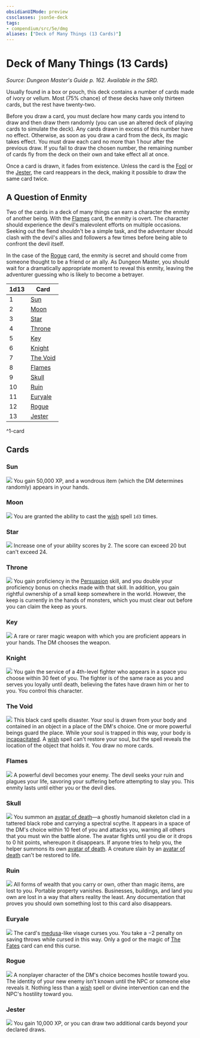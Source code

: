 ```yaml
---
obsidianUIMode: preview
cssclasses: json5e-deck
tags:
- compendium/src/5e/dmg
aliases: ["Deck of Many Things (13 Cards)"]
---
```

# Deck of Many Things (13 Cards)
*Source: Dungeon Master's Guide p. 162. Available in the SRD.*  

Usually found in a box or pouch, this deck contains a number of cards made of ivory or vellum. Most (75% chance) of these decks have only thirteen cards, but the rest have twenty-two.

Before you draw a card, you must declare how many cards you intend to draw and then draw them randomly (you can use an altered deck of playing cards to simulate the deck). Any cards drawn in excess of this number have no effect. Otherwise, as soon as you draw a card from the deck, its magic takes effect. You must draw each card no more than 1 hour after the previous draw. If you fail to draw the chosen number, the remaining number of cards fly from the deck on their own and take effect all at once.

Once a card is drawn, it fades from existence. Unless the card is the [Fool](z_Mechanics/CLI/decks/deck-of-many-things.md#Fool) or the [Jester](z_Mechanics/CLI/decks/deck-of-many-things.md#Jester), the card reappears in the deck, making it possible to draw the same card twice.

## A Question of Enmity

Two of the cards in a deck of many things can earn a character the enmity of another being. With the [Flames](z_Mechanics/CLI/decks/deck-of-many-things.md#Flames) card, the enmity is overt. The character should experience the devil's malevolent efforts on multiple occasions. Seeking out the fiend shouldn't be a simple task, and the adventurer should clash with the devil's allies and followers a few times before being able to confront the devil itself.

In the case of the [Rogue](z_Mechanics/CLI/decks/deck-of-many-things.md#Rogue) card, the enmity is secret and should come from someone thought to be a friend or an ally. As Dungeon Master, you should wait for a dramatically appropriate moment to reveal this enmity, leaving the adventurer guessing who is likely to become a betrayer.

| 1d13 | Card |
|------|------|
| 1 | [Sun](z_Mechanics/CLI/decks/deck-of-many-things.md#Sun) |
| 2 | [Moon](z_Mechanics/CLI/decks/deck-of-many-things.md#Moon) |
| 3 | [Star](z_Mechanics/CLI/decks/deck-of-many-things.md#Star) |
| 4 | [Throne](z_Mechanics/CLI/decks/deck-of-many-things.md#Throne) |
| 5 | [Key](z_Mechanics/CLI/decks/deck-of-many-things.md#Key) |
| 6 | [Knight](z_Mechanics/CLI/decks/deck-of-many-things.md#Knight) |
| 7 | [The Void](z_Mechanics/CLI/decks/deck-of-many-things.md#The%20Void) |
| 8 | [Flames](z_Mechanics/CLI/decks/deck-of-many-things.md#Flames) |
| 9 | [Skull](z_Mechanics/CLI/decks/deck-of-many-things.md#Skull) |
| 10 | [Ruin](z_Mechanics/CLI/decks/deck-of-many-things.md#Ruin) |
| 11 | [Euryale](z_Mechanics/CLI/decks/deck-of-many-things.md#Euryale) |
| 12 | [Rogue](z_Mechanics/CLI/decks/deck-of-many-things.md#Rogue) |
| 13 | [Jester](z_Mechanics/CLI/decks/deck-of-many-things.md#Jester) |
^1-card

## Cards

### Sun
![](/2-Mechanics/CLI/decks/img/02-sun.webp#card)
You gain 50,000 XP, and a wondrous item (which the DM determines randomly) appears in your hands.

### Moon
![](/2-Mechanics/CLI/decks/img/03-moon.webp#card)
You are granted the ability to cast the [wish](wish.md) spell `1d3` times.

### Star
![](/2-Mechanics/CLI/decks/img/04-star.webp#card)
Increase one of your ability scores by 2. The score can exceed 20 but can't exceed 24.

### Throne
![](/2-Mechanics/CLI/decks/img/07-throne.webp#card)
You gain proficiency in the [Persuasion](z_Mechanics/CLI/rules/skills.md#Persuasion) skill, and you double your proficiency bonus on checks made with that skill. In addition, you gain rightful ownership of a small keep somewhere in the world. However, the keep is currently in the hands of monsters, which you must clear out before you can claim the keep as yours.

### Key
![](/2-Mechanics/CLI/decks/img/08-key.webp#card)
A rare or rarer magic weapon with which you are proficient appears in your hands. The DM chooses the weapon.

### Knight
![](/2-Mechanics/CLI/decks/img/09-knight.webp#card)
You gain the service of a 4th-level fighter who appears in a space you choose within 30 feet of you. The fighter is of the same race as you and serves you loyally until death, believing the fates have drawn him or her to you. You control this character.

### The Void
![](/2-Mechanics/CLI/decks/img/12-void.webp#card)
This black card spells disaster. Your soul is drawn from your body and contained in an object in a place of the DM's choice. One or more powerful beings guard the place. While your soul is trapped in this way, your body is [incapacitated](conditions.md#incapacitated). A [wish](wish.md) spell can't restore your soul, but the spell reveals the location of the object that holds it. You draw no more cards.

### Flames
![](/2-Mechanics/CLI/decks/img/13-flames.webp#card)
A powerful devil becomes your enemy. The devil seeks your ruin and plagues your life, savoring your suffering before attempting to slay you. This enmity lasts until either you or the devil dies.

### Skull
![](/2-Mechanics/CLI/decks/img/14-skull.webp#card)
You summon an [avatar of death](avatar-of-death-dmg.md)—a ghostly humanoid skeleton clad in a tattered black robe and carrying a spectral scythe. It appears in a space of the DM's choice within 10 feet of you and attacks you, warning all others that you must win the battle alone. The avatar fights until you die or it drops to 0 hit points, whereupon it disappears. If anyone tries to help you, the helper summons its own [avatar of death](avatar-of-death-dmg.md). A creature slain by an [avatar of death](avatar-of-death-dmg.md) can't be restored to life.

### Ruin
![](/2-Mechanics/CLI/decks/img/17-ruin.webp#card)
All forms of wealth that you carry or own, other than magic items, are lost to you. Portable property vanishes. Businesses, buildings, and land you own are lost in a way that alters reality the least. Any documentation that proves you should own something lost to this card also disappears.

### Euryale
![](/2-Mechanics/CLI/decks/img/18-euryale.webp#card)
The card's [medusa](medusa.md)-like visage curses you. You take a −2 penalty on saving throws while cursed in this way. Only a god or the magic of [The Fates](z_Mechanics/CLI/decks/deck-of-many-things.md#The%20Fates) card can end this curse.

### Rogue
![](/2-Mechanics/CLI/decks/img/19-rogue.webp#card)
A nonplayer character of the DM's choice becomes hostile toward you. The identity of your new enemy isn't known until the NPC or someone else reveals it. Nothing less than a [wish](wish.md) spell or divine intervention can end the NPC's hostility toward you.

### Jester
![](/2-Mechanics/CLI/decks/img/22-jester.webp#card)
You gain 10,000 XP, or you can draw two additional cards beyond your declared draws.
